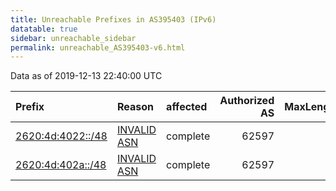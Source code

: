 ```yaml
---
title: Unreachable Prefixes in AS395403 (IPv6)
datatable: true
sidebar: unreachable_sidebar
permalink: unreachable_AS395403-v6.html
---
```


Data as of 2019-12-13 22:40:00 UTC


<div class="datatable-begin"></div>

| Prefix                                                       | Reason                                                                                                    | affected   |   Authorized AS |   MaxLength | Anchor                           |   unreachable /48s |
|:-------------------------------------------------------------|:----------------------------------------------------------------------------------------------------------|:-----------|----------------:|------------:|:---------------------------------|-------------------:|
| [2620:4d:4022::/48](https://stat.ripe.net/2620:4d:4022::/48) | [INVALID ASN](https://rpki-validator.ripe.net/announcement-preview?asn=AS395403&prefix=2620:4d:4022::/48) | complete   |           62597 |          48 | [ARIN](unreachable_ARIN-v6.html) |                  1 |
| [2620:4d:402a::/48](https://stat.ripe.net/2620:4d:402a::/48) | [INVALID ASN](https://rpki-validator.ripe.net/announcement-preview?asn=AS395403&prefix=2620:4d:402a::/48) | complete   |           62597 |          48 | [ARIN](unreachable_ARIN-v6.html) |                  1 |

<div class="datatable-end"></div>